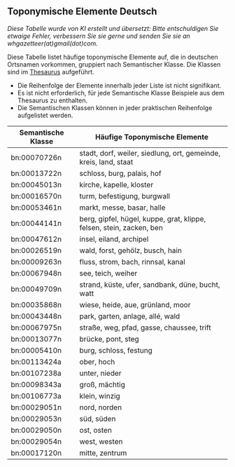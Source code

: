 ## Toponymische Elemente Deutsch

*Diese Tabelle wurde von KI erstellt und übersetzt: Bitte entschuldigen Sie etwaige Fehler, verbessern Sie sie gerne und senden Sie sie an whgazetteer(at)gmail(dot)com.*

Diese Tabelle listet häufige toponymische Elemente auf, die in deutschen Ortsnamen vorkommen, gruppiert nach Semantischer Klasse. Die Klassen sind im [Thesaurus](https://github.com/WorldHistoricalGazetteer/epitran/blob/toponymic-linguistics/epitran/data/topos/thesaurus.md) aufgeführt.

* Die Reihenfolge der Elemente innerhalb jeder Liste ist nicht signifikant.
* Es ist nicht erforderlich, für jede Semantische Klasse Beispiele aus dem Thesaurus zu enthalten.
* Die Semantischen Klassen können in jeder praktischen Reihenfolge aufgelistet werden.

| Semantische Klasse | Häufige Toponymische Elemente |
|---|---|
| bn:00070726n | stadt, dorf, weiler, siedlung, ort, gemeinde, kreis, land, staat |
| bn:00013722n | schloss, burg, palais, hof |
| bn:00045013n | kirche, kapelle, kloster |
| bn:00016570n | turm, befestigung, burgwall |
| bn:00053461n | markt, messe, basar, halle |
| bn:00044141n | berg, gipfel, hügel, kuppe, grat, klippe, felsen, stein, zacken, ben |
| bn:00047612n | insel, eiland, archipel |
| bn:00026519n | wald, forst, gehölz, busch, hain |
| bn:00009263n | fluss, strom, bach, rinnsal, kanal |
| bn:00067948n | see, teich, weiher |
| bn:00049709n | strand, küste, ufer, sandbank, düne, bucht, watt |
| bn:00035868n | wiese, heide, aue, grünland, moor |
| bn:00043448n | park, garten, anlage, allé, wald |
| bn:00067975n | straße, weg, pfad, gasse, chaussee, trift |
| bn:00013077n | brücke, pont, steg |
| bn:00005410n | burg, schloss, festung |
| bn:00113424a | ober, hoch |
| bn:00107238a | unter, nieder |
| bn:00098343a | groß, mächtig |
| bn:00106773a | klein, winzig |
| bn:00029051n | nord, norden |
| bn:00029053n | süd, süden |
| bn:00029050n | ost, osten |
| bn:00029054n | west, westen |
| bn:00017120n | mitte, zentrum |
